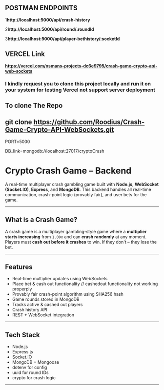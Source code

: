 
## POSTMAN ENDPOINTS 

1**http://localhost:5000/api/crash-history**

2**http://localhost:5000/api/round/:roundId**

3**http://localhost:5000/api/player-bethistory/:socketId**

## VERCEL Link

**https://vercel.com/osmans-projects-dc6e9795/crash-game-crypto-api-web-sockets**
 
 ### I kindly request you to clone this project locally and run it on your system for testing Vercel not support server deployment
 ## To clone The Repo 
**git clone https://github.com/Roodius/Crash-Game-Crypto-API-WebSockets.git**
---

PORT=5000

DB_link=mongodb://localhost:27017/cryptoCrash


# Crypto Crash Game – Backend

A real-time multiplayer crash gambling game built with **Node.js**, **WebSocket (Socket.IO)**, **Express**, and **MongoDB**. This backend handles all real-time communication, crash-point logic (provably fair), and user bets for the game.

---

## What is a Crash Game?

A crash game is a multiplayer gambling-style game where a **multiplier starts increasing** from `1.00x` and can **crash randomly** at any moment. Players must **cash out before it crashes** to win. If they don't – they lose the bet.

---

##  Features

- Real-time multiplier updates using WebSockets
- Place bet & cash out functionality    // cashedout functionality not working properply
- Provably fair crash-point algorithm using SHA256 hash
- Game rounds stored in MongoDB
- Tracks active & cashed out players
- Crash history API
- REST + WebSocket integration

---

## Tech Stack

- Node.js
- Express.js
- Socket.IO
- MongoDB + Mongoose
- dotenv for config
- uuid for round IDs
- crypto for crash logic

---

